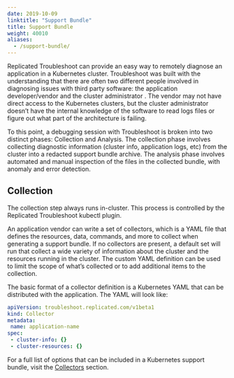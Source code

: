 ```yaml
---
date: 2019-10-09
linktitle: "Support Bundle"
title: Support Bundle
weight: 40010
aliases:
  - /support-bundle/
---
```


Replicated Troubleshoot can provide an easy way to remotely diagnose an application in a Kubernetes cluster. Troubleshoot was built with the understanding that there are often two different people involved in diagnosing issues with third party software: the application developer/vendor and the cluster administrator . The vendor may not have direct access to the Kubernetes clusters, but the cluster administrator doesn’t have the internal knowledge of the software to read logs files or figure out what part of the architecture is failing.

To this point, a debugging session with Troubleshoot is broken into two distinct phases: Collection and Analysis. The collection phase involves collecting diagnostic information (cluster info, application logs, etc) from the cluster into a redacted support bundle archive. The analysis phase involves automated and manual inspection of the files in the collected bundle, with anomaly and error detection.

## Collection

The collection step always runs in-cluster. This process is controlled by the Replicated Troubleshoot kubectl plugin.

An application vendor can write a set of collectors, which is a YAML file that defines the resources, data, commands, and more to collect when generating a support bundle. If no collectors are present, a default set will run that collect a wide variety of information about the cluster and the resources running in the cluster. The custom YAML definition can be used to limit the scope of what’s collected or to add additional items to the collection.

The basic format of a collector definition  is a Kubernetes YAML that can be distributed with the application. The YAML will look like:

```yaml
apiVersion: troubleshoot.replicated.com/v1beta1
kind: Collector
metadata:
 name: application-name
spec:
 - cluster-info: {}
 - cluster-resources: {}
```

For a full list of options that can be included in a Kubernetes support bundle, visit the [Collectors](/docs/troubleshoot/kubernetes/collectors/collector-phase/) section.

